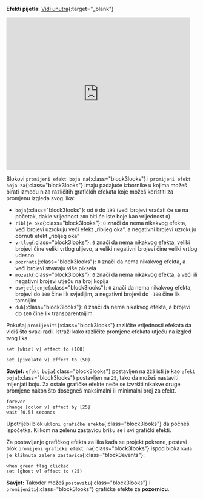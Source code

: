 **Efekti pijetla**: [Vidi unutra](https://scratch.mit.edu/projects/435730522/editor){:target="_blank"}

<div class="scratch-preview">
  <iframe allowtransparency="true" width="485" height="402" src="https://scratch.mit.edu/projects/embed/435730522/?autostart=false" frameborder="0"></iframe>
</div>

Blokovi `promijeni efekt boja na`{:class="block3looks"} i `promijeni efekt boja za`{:class="block3looks"} imaju padajuće izbornike u kojima možeš birati između niza različitih grafičkih efekata koje možeš koristiti za promjenu izgleda svog lika:

+ `boja`{:class="block3looks"}: od `0` do `199` (veći brojevi vraćati će se na početak, dakle vrijednost `200` biti će iste boje kao vrijednost `0`)
+ `riblje oko`{:class="block3looks"}: `0` znači da nema nikakvog efekta, veći brojevi uzrokuju veći efekt „ribljeg oka”, a negativni brojevi uzrokuju obrnuti efekt „ribljeg oka”
+ `vrtlog`{:class="block3looks"}: `0` znači da nema nikakvog efekta, veliki brojevi čine veliki vrtlog ulijevo, a veliki negativni brojevi čine veliki vrtlog udesno
+ `pozrnati`{:class="block3looks"}: `0` znači da nema nikakvog efekta, a veći brojevi stvaraju više piksela
+ `mozaik`{:class="block3looks"}: `0` znači da nema nikakvog efekta, a veći ili negativni brojevi utječu na broj kopija
+ `osvjetljenje`{:class="block3looks"}: `0` znači da nema nikakvog efekta, brojevi do `100` čine lik svjetlijim, a negativni brojevi do `-100` čine lik tamnijim
+ `duh`{:class="block3looks"}: `0` znači da nema nikakvog efekta, a brojevi do `100` čine lik transparentnijim

Pokušaj `promijeniti`{:class="block3looks"} različite vrijednosti efekata da vidiš što svaki radi. Istraži kako različite promjene efekata utječu na izgled tvog lika.

```blocks3
set [whirl v] effect to (100)

set [pixelate v] effect to (50)
```

**Savjet:** `efekt boja`{:class="block3looks"} postavljen na `225` isti je kao `efekt boja`{:class="block3looks"} postavljen na `25`, tako da možeš nastaviti mijenjati boju. Za ostale grafičke efekte neće se izvršiti nikakve druge promjene nakon što dosegneš maksimalni ili minimalni broj za efekt.

```blocks3
forever
change [color v] effect by [25]
wait [0.5] seconds
```

Upotrijebi blok `ukloni grafičke efekte`{:class="block3looks"} da počneš ispočetka. Klikom na zelenu zastavicu brišu se i svi grafički efekti.

Za postavljanje grafičkog efekta za lika kada se projekt pokrene, postavi blok `promijeni grafički efekt na`{:class="block3looks"} ispod bloka `kada je kliknuta zelena zastavica`{:class="block3events"}:

```blocks3
when green flag clicked
set [ghost v] effect to (25)
```

**Savjet:** Također možeš `postaviti`{:class="block3looks"} i `promijeniti`{:class="block3looks"} grafičke efekte za **pozornicu**.
